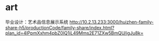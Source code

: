 # art
毕业设计：艺术品信息展示系统
http://10.2.13.233:3000/huizhen-family-share-h5/productionCode/family-share/index.html?plan_id=4lPpmXxhm4pbZ0lQ1iL49Mms2E71ZXw5BmQU/igJu8k=
